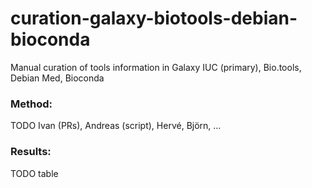 # curation-galaxy-biotools-debian-bioconda
Manual curation of tools information in Galaxy IUC (primary), Bio.tools, Debian Med, Bioconda

### Method:

TODO
Ivan (PRs), Andreas (script), Hervé, Björn, ...


### Results:

TODO table


